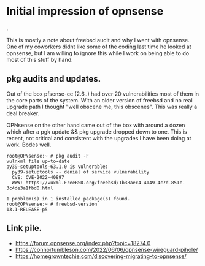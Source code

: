 # Initial impression of opnsense
.

This is mostly a note about freebsd audit and why I went with opnsense. One of my coworkers didnt like some of the coding last time he looked at opnsense, but I am willing to ignore this while I work on being able to do most of this stuff by hand. 

## pkg audits and updates.
Out of the box pfsense-ce (2.6..) had over 20 vulnerabilities most of them in the core parts of the system. With an older version of freebsd and no real upgrade path I thought "well obscene me, this obscenes". This was really a deal breaker.

OPNsense on the other hand came out of the box with around a dozen which after a pgk update && pkg upgrade dropped down to one. This is recent, not critical and consistent with the upgrades I have been doing at work. Bodes well.

```
root@OPNsense:~ # pkg audit -F
vulnxml file up-to-date
py39-setuptools-63.1.0 is vulnerable:
  py39-setuptools -- denial of service vulnerability
  CVE: CVE-2022-40897
  WWW: https://vuxml.FreeBSD.org/freebsd/1b38aec4-4149-4c7d-851c-3c4de3a1fbd0.html

1 problem(s) in 1 installed package(s) found.
root@OPNsense:~ # freebsd-version
13.1-RELEASE-p5
```
## Link pile.

- https://forum.opnsense.org/index.php?topic=18274.0
- https://connortumbleson.com/2022/06/06/opnsense-wireguard-pihole/
- https://homegrowntechie.com/discovering-migrating-to-opnsense/
